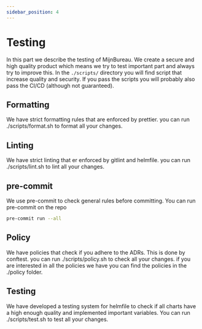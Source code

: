 ```yaml
---
sidebar_position: 4
---
```


# Testing

In this part we describe the testing of MijnBureau. We create a secure and high quality product which means we try to test important part and always try to improve this. In the `./scripts/` directory you will find script that increase quality and security. If you pass the scripts you will probably also pass the CI/CD (although not guaranteed).

## Formatting

We have strict formatting rules that are enforced by prettier. you can run ./scripts/format.sh to format all your changes.

## Linting

We have strict linting that er enforced by gitlint and helmfile. you can run ./scripts/lint.sh to lint all your changes.

## pre-commit

We use pre-commit to check general rules before committing. You can run pre-commit on the repo

```bash
pre-commit run --all
```

## Policy

We have policies that check if you adhere to the ADRs. This is done by conftest. you can run ./scripts/policy.sh to check all your changes. if you are interested in all the policies we have you can find the policies in the ./policy folder.

## Testing

We have developed a testing system for helmfile to check if all charts have a high enough quality and implemented important variables. You can run ./scripts/test.sh to test all your changes.
